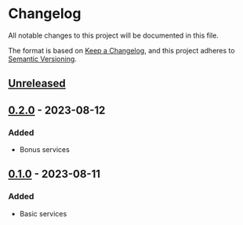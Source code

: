 # Changelog

All notable changes to this project will be documented in this file.

The format is based on [Keep a Changelog](https://keepachangelog.com/en/1.0.0/), and this project adheres
to [Semantic Versioning](https://semver.org/spec/v2.0.0.html).

## [Unreleased]

## [0.2.0] - 2023-08-12
### Added
- Bonus services


## [0.1.0] - 2023-08-11
### Added
- Basic services

[Unreleased]: https://github.com/gilcu2/reviews_service/master
[0.1.0]: https://github.com/gilcu2/reviews_service/releases/tag/0.1.0
[0.2.0]: https://github.com/gilcu2/reviews_service/releases/tag/0.2.0
